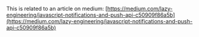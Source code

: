 This is related to an article on medium:
[https://medium.com/lazy-engineering/javascript-notifications-and-push-api-c50909f86a5b](https://medium.com/lazy-engineering/javascript-notifications-and-push-api-c50909f86a5b)
